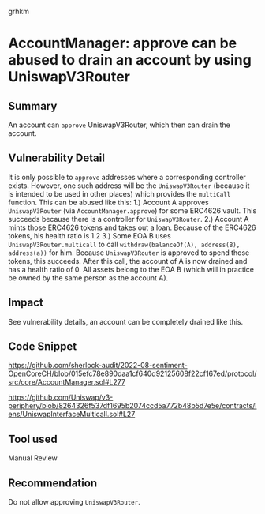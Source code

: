 grhkm
# AccountManager: approve can be abused to drain an account by using UniswapV3Router

## Summary
An account can `approve` UniswapV3Router, which then can drain the account.

## Vulnerability Detail
It is only possible to `approve` addresses where a corresponding controller exists. However, one such address will be the `UniswapV3Router` (because it is intended to be used in other places) which provides the `multiCall` function. This can be abused like this:
1.) Account A approves `UniswapV3Router` (via `AccountManager.approve`) for some ERC4626 vault. This succeeds because there is a controller for `UniswapV3Router`.
2.) Account A mints those ERC4626 tokens and takes out a loan. Because of the ERC4626 tokens, his health ratio is 1.2
3.) Some EOA B uses `UniswapV3Router.multicall` to call `withdraw(balanceOf(A), address(B), address(a))` for him. Because `UniswapV3Router` is approved to spend those tokens, this succeeds. After this call, the account of A is now drained and has a health ratio of 0. All assets belong to the EOA B (which will in practice be owned by the same person as the account A).

## Impact
See vulnerability details, an account can be completely drained like this.

## Code Snippet
https://github.com/sherlock-audit/2022-08-sentiment-OpenCoreCH/blob/015efc78e890daa1cf640d92125608f22cf167ed/protocol/src/core/AccountManager.sol#L277

https://github.com/Uniswap/v3-periphery/blob/8264326f537df1695b2074ccd5a772b48b5d7e5e/contracts/lens/UniswapInterfaceMulticall.sol#L27

## Tool used

Manual Review

## Recommendation
Do not allow approving `UniswapV3Router`.